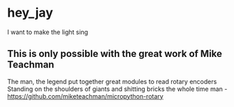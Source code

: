 # hey_jay
I want to make the light sing

## This is only possible with the great work of Mike Teachman
The man, the legend put together great modules to read rotary encoders
Standing on the shoulders of giants and shitting bricks the whole time man
-https://github.com/miketeachman/micropython-rotary
